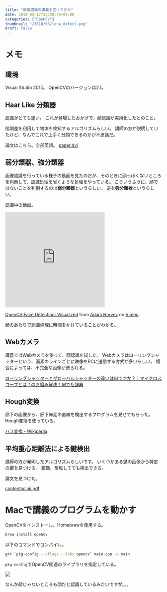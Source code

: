```yaml
---
title: "画像認識の講義を受けてきた"
date: 2018-03-17T23:59:43+09:00
categories: ["OpenCV"]
thumbnail: "/2018/03/lena_detect.png"
draft: false
---
```


# メモ

## 環境

Visual Studio 2015。
OpenCVのバージョンは2.1。

## Haar Like 分類器

認識がとても速い。
これが登場したおかげで、顔認識が実用化したとのこと。

階調差を利用して物体を検知するアルゴリズムらしい。
講師の方が説明していたけど、なんでこれで上手く分類できるのかが不思議だ。

論文はこちら。全部英語。
[paper.dvi](https://www.cs.cmu.edu/~efros/courses/LBMV07/Papers/viola-cvpr-01.pdf)

## 弱分類器、強分類器

画像認識を行っている様子の動画を見たのだが、そのときに顔っぽくないところを判断して、認識処理を省くような処理をやっている。
こういうふうに、顔ではないことを判別するのは**弱分類器**というらしい。
逆を**強分類器**というらしい。

認識中の動画。

<iframe src="https://player.vimeo.com/video/12774628" width="320" height="305" frameborder="0" webkitallowfullscreen mozallowfullscreen allowfullscreen></iframe>
<p><a href="https://vimeo.com/12774628">OpenCV Face Detection: Visualized</a> from <a href="https://vimeo.com/adamhrv">Adam Harvey</a> on <a href="https://vimeo.com">Vimeo</a>.</p>

顔のあたりで認識処理に時間をかけていることがわかる。

## Webカメラ

講義ではWebカメラを使って、顔認識を試した。
Webカメラはローリングシャッターという、画素のラインごとに映像をPCに送信する方式が多いらしい。
場合によっては、不完全な画像が送られる。

[ローリングシャッターとグローバルシャッターの違いは何ですか？｜マイクロスコープとは？のお悩み解決！何でも辞典](http://www.shodensha.net/info/term/q50.html)

## Hough変換

廊下の画像から、廊下床面の直線を検出するプログラムを見せてもらった。
Hough変換を使っている。

[ハフ変換 - Wikipedia](https://ja.wikipedia.org/wiki/%E3%83%8F%E3%83%95%E5%A4%89%E6%8F%9B)

## 平均重心距離法による鍵検出

講師の方が発明したアルゴリズムらしいです。
いくつかある鍵の画像から特定の鍵を見つける。
鏡像、反転してても検出できる。

論文を見つけた。

[contentscinii.pdf](https://ci.nii.ac.jp/els/contentscinii.pdf?id=ART0007340418)

# Macで講義のプログラムを動かす

OpenCVをインストール。Homebrewを使用する。

```sh
brew install opencv
```

以下のコマンドでコンパイル。

```sh
g++ `pkg-config --cflags --libs opencv` main.cpp -o main
```

`pkg-config`でOpenCV関連のライブラリを指定している。

![](/2018/03/lena_detect.png)

なんか顔じゃないところも顔だと認識しているみたいですが。。。